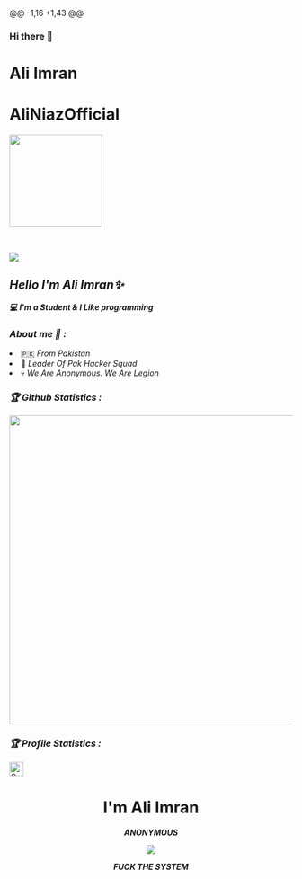 @@ -1,16 +1,43 @@
### Hi there 👋

<!--
**AliNiazOfficial/AliNiazOfficial** is a ✨ _special_ ✨ repository because its `README.md` (this file) appears on your GitHub profile.

Here are some ideas to get you started:

- 🔭 I’m currently working on ...
- 🌱 I’m currently learning ...
- 👯 I’m looking to collaborate on ...
- 🤔 I’m looking for help with ...
- 💬 Ask me about ...
- 📫 How to reach me: ...
- 😄 Pronouns: ...
- ⚡ Fun fact: ...
-->
# Ali Imran
# AliNiazOfficial
<p align="center"><a href="https://github.com/AliNiazOfficial">

<img height="165" src="https://github-readme-stats.vercel.app/api?username=AliNiazOfficial&show_icons=true&include_all_commits=true&theme=react&cache_seconds=3200&hide_border=true" /></a>

&nbsp;&nbsp;&nbsp;

<a href="https://github.com/AliNiazOfficial"><img src="https://github-readme-stats.vercel.app/api/top-langs/?username=AliNiazOfficial&layout=compact&theme=react&hide_border=true" />

</a></p>

<h2><b><i>Hello I'm Ali Imran✨</i></b></h2>

<b><i>💻 I'm a Student & I Like programming</i></b>

<h3><b><i> About me 🧠 :</i></b></h3>

<li> 🇵🇰 <i> From Pakistan  </i></li>

<li> 👤 <i>Leader Of Pak Hacker Squad</i></li>

<li> 💀 <i>We Are Anonymous. We Are Legion</i></li>

<h3><b><i>🏆 Github Statistics :</i></b></h3>

<a href="https://github.com/AliNiazOfficial"><img width=550 src="https://github-profile-trophy.vercel.app/?username=AliNiazOfficial&theme=dracula&no-frame=true&title=Followers,Stars,Commit,Repository,Issues"/></a>

<h3><b><i>🏆 Profile Statistics :</i></b></h3>

<a href="https://github.com/AliNiazOfficial"><img height="25" title="Counter" src="https://komarev.com/ghpvc/?username=AliNiazOfficial&color=blueviolet&style=flat-square"></a>
<h1 align="center"> I'm Ali Imran</h1>
<p align="center">
     <i> <b> ANONYMOUS </b> </i>
</p>

<p align="center">
<img src="https://thumbs.gfycat.com/BareEarlyCanadagoose-size_restricted.gif">
</p>
<p align="center">
<i> <b> FUCK THE SYSTEM </b> </i>
</p>
